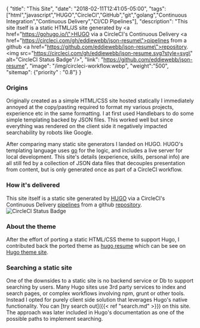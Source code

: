 {
"title": "This Site",
"date": "2018-02-11T12:41:05-05:00",
"tags": ["html","javascript","HUGO","CircleCI","GitHub","git","golang","Continuous Integration","Continuous Delivery","CI/CD Pipelines"],
"description": "This site itself is a static HTML/JS site generated by <a href=\"https://gohugo.io/\">HUGO</a> via a CircleCI's Continuous Delivery <a href=\"https://circleci.com/gh/eddiewebb/json-resume\">pipelines</a> from a github <a href=\"https://github.com/eddiewebb/json-resume\">repository</a>. <img src=\"https://circleci.com/gh/eddiewebb/json-resume.svg?style=svg\" alt=\"CircleCI Status Badge\"/>",
"link": "https://github.com/eddiewebb/json-resume",
"image": "/img/circleci-workflow.webp",
"weight":"500",
"sitemap": {"priority" : "0.8"}
}

### Origins
Originally created as a simple HTML/CSS site hosted statically I immediately annoyed at the copy/pasting required to format my various projects, experience etc in the same formatting. I at first used Handlebars to do some simple templating backed by JSON files.  This worked well but since everything was rendered on the client side it negatively impacted searchability by robots like Google.

After comparing many static site generators I landed on HUGO. HUGO's templating language uses <a href="https://golang.org">go</a> for the logic, and includes a live server for local development. This site's details (experience, skills, personal info) are all still fed by a collection of JSON data files that decouples presentation from content, but is only generated once as part of a CircleCI workflow.

### How it's delivered
This site itself is a static site generated by <a href="https://gohugo.io/">HUGO</a> via a CircleCI's Continuous Delivery <a href="https://circleci.com/gh/eddiewebb/json-resume">pipelines</a> from a github <a href="https://github.com/eddiewebb/json-resume">repository</a>. <img src="https://circleci.com/gh/eddiewebb/json-resume.svg?style=svg" alt="CircleCI Status Badge"/>

### About the theme
After the effort of porting a static HTML/CSS theme to support Hugo, I contributed back the ported theme as [hugo resume](https://github.com/eddiewebb/hugo-resume) which can be see on [Hugo theme site](https://themes.gohugo.io/hugo-resume/).

### Searching a static site
One of the downsides to a static site is no backend service or Db to support searching by users.  Many Hugo sites use 3rd party services to index and search pages, or complex workflows involving npm, grunt or other tools.  Instead I opted for purely client side solution that leverages Hugo's native functionality.
You can [try search out]({{< ref "search.md" >}}) on this site.  The approach was later included in Hugo's documentation as one of the possible paths to implement searching.
